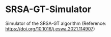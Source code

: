 # SRSA-GT-Simulator
Simulator of the SRSA-GT algorithm (Reference: https://doi.org/10.1016/j.eswa.2021.114907)
